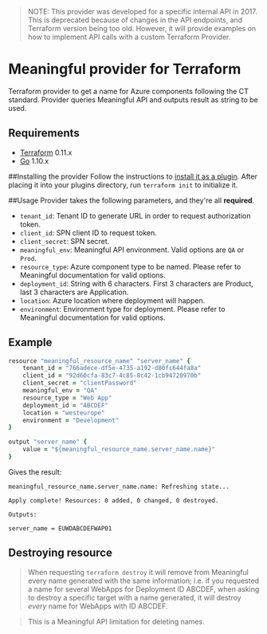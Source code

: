 > NOTE: This provider was developed for a specific internal API in 2017. This is deprecated because of changes in the API endpoints, and Terraform version being too old. However, it will provide examples on how to implement API calls with a custom Terraform Provider.

# Meaningful provider for Terraform
Terraform provider to get a name for Azure components following the CT standard. Provider queries Meaningful API and outputs result as string to be used.

## Requirements
* [Terraform](https://www.terraform.io/downloads.html) 0.11.x
* [Go](https://golang.org/doc/install) 1.10.x

##Installing the provider
Follow the instructions to [install it as a plugin](https://www.terraform.io/docs/plugins/basics.html#installing-a-plugin). After placing it into your plugins directory, run `terraform init` to initialize it.

##Usage
Provider takes the following parameters, and they're all **required**.

* `tenant_id`: Tenant ID to generate URL in order to request authorization token.
* `client_id`: SPN client ID to request token.
* `client_secret`: SPN secret.
* `meaningful_env`: Meaningful API environment. Valid options are `QA` or `Prod`.
* `resource_type`: Azure component type to be named. Please refer to Meaningful documentation for valid options.
* `deployment_id`: String with 6 characters. First 3 characters are Product, last 3 characters are Application.
* `location`: Azure location where deployment will happen.
* `environment`: Environment type for deployment. Please refer to Meaningful documentation for valid options.


## Example

```ruby
resource "meaningful_resource_name" "server_name" {
    tenant_id = "766adece-df5e-4735-a192-d80fc644fa8a"
    client_id = "92d60cfa-83c7-4c85-8c42-1cb94720970b"
    client_secret = "clientPassword"
    meaningful_env = "QA"
    resource_type = "Web App"
    deployment_id = "ABCDEF"
    location = "westeurope"
    environment = "Development"
}

output "server_name" {
    value = "${meaningful_resource_name.server_name.name}"
}
```

Gives the result:
```
meaningful_resource_name.server_name.name: Refreshing state...

Apply complete! Resources: 0 added, 0 changed, 0 destroyed.

Outputs:

server_name = EUWDABCDEFWAP01
```

## Destroying resource
> When requesting `terraform destroy` it will remove from Meaningful every name generated with the same information; i.e. if you requested a name for several WebApps for Deployment ID ABCDEF, when asking to destroy a specific target with a name generated, it will destroy *every* name for WebApps with ID ABCDEF.

> This is a Meaningful API limitation for deleting names.